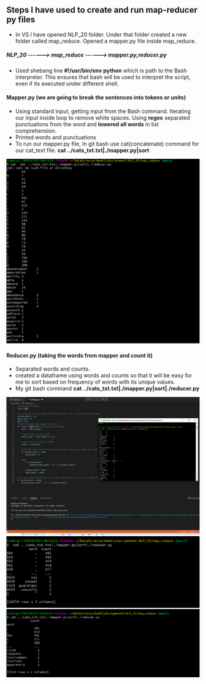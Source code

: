 ## Steps I have used to create and run map-reducer py files 
* In VS I have opened NLP_20 folder. Under that folder created a new folder called map_reduce. Opened a mapper.py file inside map_reduce.

##### NLP_20 ------> map_reduce ------> mapper.py,reducer.py

* Used shebang line **#!/usr/bin/env python** which is path to the Bash interpreter. This ensures that bash will be used to interpret the script, even if its executed under different shell.

#### Mapper.py (we are going to break the sentences into tokens or units)
* Using standard input, getting input from the Bash command. Iterating our input inside loop to remove white spaces. Using **regex** separated punctuations from the word and **lowered all words** in list comprehension.
* Printed words and punctuations
* To run our mapper.py file, In git bash use cat(concatenate) command for our cat_text file.
   **cat ../cats_txt.txt|./mapper.py|sort**

![initisl.png](initisl.png)
#### Reducer.py (taking the words from mapper and count it)
* Separated words and counts.
* created a dataframe using words and counts so that it will be easy for me to sort based on frequency of words with its unique values.
* My git bash command
  **cat ../cats_txt.txt|./mapper.py|sort|./reducer.py**
  
 ![bash.png](bash.png)
 ![before_sorting.png](before_sorting.png)
 ![after_groupby_max.png](after_groupby_max.png)
